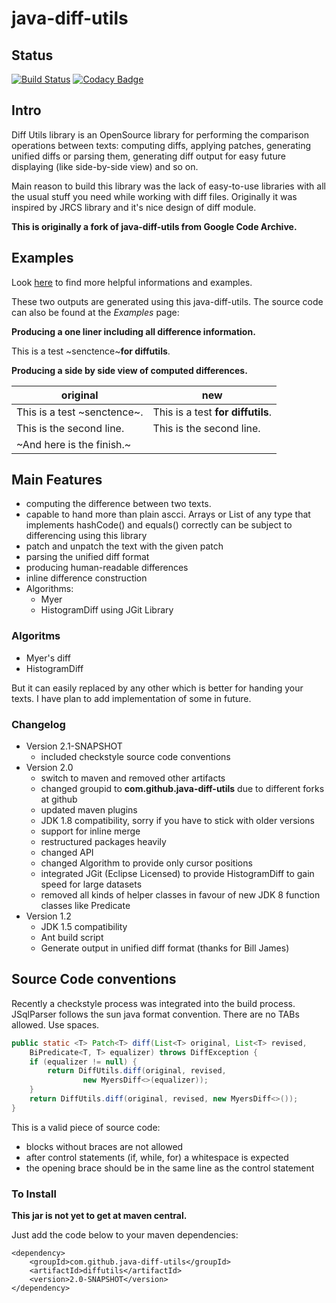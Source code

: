 # java-diff-utils

## Status ##
[![Build Status](https://travis-ci.org/wumpz/java-diff-utils.svg?branch=master)](https://travis-ci.org/wumpz/java-diff-utils)     [![Codacy Badge](https://api.codacy.com/project/badge/Grade/7eba77f10bed4c2a8d08ac8dc8da4a86)](https://www.codacy.com/app/wumpz/java-diff-utils?utm_source=github.com&amp;utm_medium=referral&amp;utm_content=wumpz/java-diff-utils&amp;utm_campaign=Badge_Grade)

## Intro ##
Diff Utils library is an OpenSource library for performing the comparison operations between texts: computing diffs, applying patches, generating unified diffs or parsing them, generating diff output for easy future displaying (like side-by-side view) and so on.

Main reason to build this library was the lack of easy-to-use libraries with all the usual stuff you need while working with diff files. Originally it was inspired by JRCS library and it's nice design of diff module.

**This is originally a fork of java-diff-utils from Google Code Archive.**

## Examples ##

Look [here](https://github.com/wumpz/java-diff-utils/wiki) to find more helpful informations and examples. 

These two outputs are generated using this java-diff-utils. The source code can also be found at the *Examples* page:

**Producing a one liner including all difference information.**

This is a test ~senctence~**for diffutils**.


**Producing a side by side view of computed differences.**

|original|new|
|--------|---|
|This is a test ~senctence~.|This is a test **for diffutils**.|
|This is the second line.|This is the second line.|
|~And here is the finish.~||


## Main Features ##

  * computing the difference between two texts.
  * capable to hand more than plain ascci. Arrays or List of any type that implements hashCode() and equals() correctly can be subject to differencing using this library
  * patch and unpatch the text with the given patch
  * parsing the unified diff format
  * producing human-readable differences
  * inline difference construction
  * Algorithms:
    * Myer
    * HistogramDiff using JGit Library

### Algoritms ###

* Myer's diff
* HistogramDiff 

But it can easily replaced by any other which is better for handing your texts. I have plan to add implementation of some in future.

### Changelog ###
  * Version 2.1-SNAPSHOT
    * included checkstyle source code conventions
  * Version 2.0
    * switch to maven and removed other artifacts
    * changed groupid to **com.github.java-diff-utils** due to different forks at github
    * updated maven plugins
    * JDK 1.8 compatibility, sorry if you have to stick with older versions
    * support for inline merge
    * restructured packages heavily
    * changed API 
    * changed Algorithm to provide only cursor positions
    * integrated JGit (Eclipse Licensed) to provide HistogramDiff to gain speed for large datasets 
    * removed all kinds of helper classes in favour of new JDK 8 function classes like Predicate
  * Version 1.2
    * JDK 1.5 compatibility
    * Ant build script
    * Generate output in unified diff format (thanks for Bill James)

## Source Code conventions

Recently a checkstyle process was integrated into the build process. JSqlParser follows the sun java format convention. There are no TABs allowed. Use spaces.

```java
public static <T> Patch<T> diff(List<T> original, List<T> revised,
	BiPredicate<T, T> equalizer) throws DiffException {
	if (equalizer != null) {
		return DiffUtils.diff(original, revised,
				new MyersDiff<>(equalizer));
	}
	return DiffUtils.diff(original, revised, new MyersDiff<>());
}
```

This is a valid piece of source code:
* blocks without braces are not allowed
* after control statements (if, while, for) a whitespace is expected
* the opening brace should be in the same line as the control statement

### To Install ###

**This jar is not yet to get at maven central.**

Just add the code below to your maven dependencies:
```
<dependency>
    <groupId>com.github.java-diff-utils</groupId>
    <artifactId>diffutils</artifactId>
    <version>2.0-SNAPSHOT</version>
</dependency>
```
